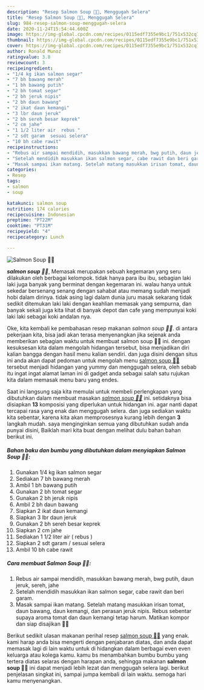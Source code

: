 ```yaml
---
description: "Resep Salmon Soup 🍲🍲, Menggugah Selera"
title: "Resep Salmon Soup 🍲🍲, Menggugah Selera"
slug: 984-resep-salmon-soup-menggugah-selera
date: 2020-11-24T15:54:44.600Z
image: https://img-global.cpcdn.com/recipes/0115edf7355e9bc1/751x532cq70/salmon-soup-🍲🍲-foto-resep-utama.jpg
thumbnail: https://img-global.cpcdn.com/recipes/0115edf7355e9bc1/751x532cq70/salmon-soup-🍲🍲-foto-resep-utama.jpg
cover: https://img-global.cpcdn.com/recipes/0115edf7355e9bc1/751x532cq70/salmon-soup-🍲🍲-foto-resep-utama.jpg
author: Ronald Munoz
ratingvalue: 3.8
reviewcount: 3
recipeingredient:
- "1/4 kg ikan salmon segar"
- "7 bh bawang merah"
- "1 bh bawang putih"
- "2 bh tomat segar"
- "2 bh jeruk nipis"
- "2 bh daun bawang"
- "2 ikat daun kemangi"
- "3 lbr daun jeruk"
- "2 bh sereh besar keprek"
- "2 cm jahe"
- "1 1/2 liter air  rebus "
- "2 sdt garam  sesuai selera"
- "10 bh cabe rawit"
recipeinstructions:
- "Rebus air sampai mendidih, masukkan bawang merah, bwg putih, daun jeruk, sereh, jahe"
- "Setelah mendidih masukkan ikan salmon segar, cabe rawit dan beri garam."
- "Masak sampai ikan matang. Setelah matang masukkan irisan tomat, daun bawang, daun kemangi, dan perasan jeruk nipis. Rebus sebentar supaya aroma tomat dan daun kemangi tetap harum. Matikan kompor dan siap disajikan 🍲🍲"
categories:
- Resep
tags:
- salmon
- soup

katakunci: salmon soup 
nutrition: 174 calories
recipecuisine: Indonesian
preptime: "PT22M"
cooktime: "PT31M"
recipeyield: "4"
recipecategory: Lunch

---
```



![Salmon Soup 🍲🍲](https://img-global.cpcdn.com/recipes/0115edf7355e9bc1/751x532cq70/salmon-soup-🍲🍲-foto-resep-utama.jpg)

<b><i>salmon soup 🍲🍲</i></b>, Memasak merupakan sebuah kegemaran yang seru dilakukan oleh berbagai kelompok. tidak hanya para ibu ibu, sebagian laki laki juga banyak yang berminat dengan kegemaran ini. walau hanya untuk sekedar bersenang senang dengan sahabat atau memang sudah menjadi hobi dalam dirinya. tidak asing lagi dalam dunia juru masak sekarang tidak sedikit ditemukan laki laki dengan keahlian memasak yang sempurna, dan banyak sekali juga kita lihat di banyak depot dan cafe yang mempunyai koki laki laki sebagai koki andalan nya.



Oke, kita kembali ke pembahasan resep makanan <i>salmon soup 🍲🍲</i>. di antara pekerjaan kita, bisa jadi akan terasa menyenangkan jika sejenak anda memberikan sebagian waktu untuk membuat salmon soup 🍲🍲 ini. dengan kesuksesan kita dalam mengolah hidangan tersebut, bisa menjadikan diri kalian bangga dengan hasil menu kalian sendiri. dan juga disini dengan situs ini anda akan dapat pedoman untuk mengolah menu <u>salmon soup 🍲🍲</u> tersebut menjadi hidangan yang yummy dan menggugah selera, oleh sebab itu ingat ingat alamat laman ini di gadget anda sebagai salah satu rujukan kita dalam memasak menu baru yang endes.


Saat ini langsung saja kita memulai untuk membeli perlengkapan yang dibutuhkan dalam membuat masakan <u><i>salmon soup 🍲🍲</i></u> ini. setidaknya bisa disiapkan <b>13</b> komposisi yang diperlukan untuk hidangan ini. agar nanti dapat tercapai rasa yang enak dan menggugah selera. dan juga sediakan waktu kita sebentar, karena kita akan memprosesnya kurang lebih dengan <b>3</b> langkah mudah. saya menginginkan semua yang dibutuhkan sudah anda punyai disini, Baiklah mari kita buat dengan melihat dulu bahan bahan berikut ini.

<!--inarticleads1-->

##### Bahan baku dan bumbu yang dibutuhkan dalam menyiapkan Salmon Soup 🍲🍲:

1. Gunakan 1/4 kg ikan salmon segar
1. Sediakan 7 bh bawang merah
1. Ambil 1 bh bawang putih
1. Gunakan 2 bh tomat segar
1. Gunakan 2 bh jeruk nipis
1. Ambil 2 bh daun bawang
1. Siapkan 2 ikat daun kemangi
1. Siapkan 3 lbr daun jeruk
1. Gunakan 2 bh sereh besar keprek
1. Siapkan 2 cm jahe
1. Sediakan 1 1/2 liter air ( rebus )
1. Siapkan 2 sdt garam / sesuai selera
1. Ambil 10 bh cabe rawit




<!--inarticleads2-->

##### Cara membuat Salmon Soup 🍲🍲:

1. Rebus air sampai mendidih, masukkan bawang merah, bwg putih, daun jeruk, sereh, jahe
1. Setelah mendidih masukkan ikan salmon segar, cabe rawit dan beri garam.
1. Masak sampai ikan matang. Setelah matang masukkan irisan tomat, daun bawang, daun kemangi, dan perasan jeruk nipis. Rebus sebentar supaya aroma tomat dan daun kemangi tetap harum. Matikan kompor dan siap disajikan 🍲🍲




Berikut sedikit ulasan makanan perihal resep <u>salmon soup 🍲🍲</u> yang enak. kami harap anda bisa mengerti dengan penjabaran diatas, dan anda dapat memasak lagi di lain waktu untuk di hidangkan dalam berbagai even even keluarga atau kolega kamu. kamu bs menambahkan bumbu bumbu yang tertera diatas selaras dengan harapan anda, sehingga makanan <b>salmon soup 🍲🍲</b> ini dapat menjadi lebih lezat dan menggugah selera lagi. berikut penjelasan singkat ini, sampai jumpa kembali di lain waktu. semoga hari kamu menyenangkan.
